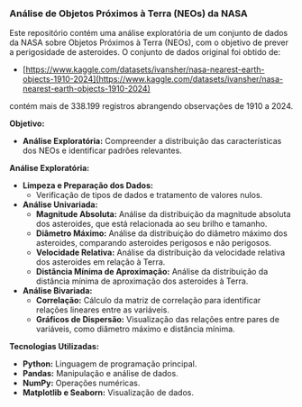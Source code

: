 ### **Análise de Objetos Próximos à Terra (NEOs) da NASA**

Este repositório contém uma análise exploratória de um conjunto de dados da NASA sobre Objetos Próximos à Terra (NEOs), com o objetivo de prever a perigosidade de asteroides. O conjunto de dados original foi obtido de:

- [https://www.kaggle.com/datasets/ivansher/nasa-nearest-earth-objects-1910-2024](https://www.kaggle.com/datasets/ivansher/nasa-nearest-earth-objects-1910-2024)

contém mais de 338.199 registros abrangendo observações de 1910 a 2024.

**Objetivo:**

- **Análise Exploratória:** Compreender a distribuição das características dos NEOs e identificar padrões relevantes.

**Análise Exploratória:**

- **Limpeza e Preparação dos Dados:**
    - Verificação de tipos de dados e tratamento de valores nulos.
- **Análise Univariada:**
    - **Magnitude Absoluta:** Análise da distribuição da magnitude absoluta dos asteroides, que está relacionada ao seu brilho e tamanho.
    - **Diâmetro Máximo:** Análise da distribuição do diâmetro máximo dos asteroides, comparando asteroides perigosos e não perigosos.
    - **Velocidade Relativa:** Análise da distribuição da velocidade relativa dos asteroides em relação à Terra.
    - **Distância Mínima de Aproximação:** Análise da distribuição da distância mínima de aproximação dos asteroides à Terra.
- **Análise Bivariada:**
    - **Correlação:** Cálculo da matriz de correlação para identificar relações lineares entre as variáveis.
    - **Gráficos de Dispersão:** Visualização das relações entre pares de variáveis, como diâmetro máximo e distância mínima.

**Tecnologias Utilizadas:**

- **Python:** Linguagem de programação principal.
- **Pandas:** Manipulação e análise de dados.
- **NumPy:** Operações numéricas.
- **Matplotlib e Seaborn:** Visualização de dados.
